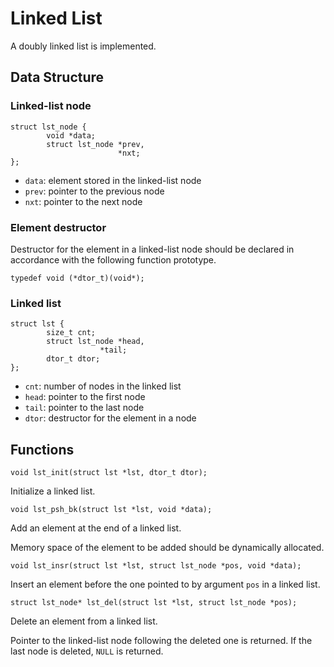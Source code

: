 # Linked List

A doubly linked list is implemented.

## Data Structure

### Linked-list node

```
struct lst_node {
        void *data;
        struct lst_node *prev,
                        *nxt;
};
```

- `data`: element stored in the linked-list node
- `prev`: pointer to the previous node
- `nxt`: pointer to the next node

### Element destructor

Destructor for the element in a linked-list node should be declared in accordance with the following function prototype.

```
typedef void (*dtor_t)(void*);
```

### Linked list

```
struct lst {
        size_t cnt;
        struct lst_node *head,
	                *tail;
        dtor_t dtor;
};
```

- `cnt`: number of nodes in the linked list
- `head`: pointer to the first node
- `tail`: pointer to the last node
- `dtor`: destructor for the element in a node

## Functions

```
void lst_init(struct lst *lst, dtor_t dtor);
```

Initialize a linked list.

```
void lst_psh_bk(struct lst *lst, void *data);
```

Add an element at the end of a linked list.

Memory space of the element to be added should be dynamically allocated.

```
void lst_insr(struct lst *lst, struct lst_node *pos, void *data);
```

Insert an element before the one pointed to by argument `pos` in a linked list.

```
struct lst_node* lst_del(struct lst *lst, struct lst_node *pos);
```

Delete an element from a linked list.

Pointer to the linked-list node following the deleted one is returned. If the last node is deleted, `NULL` is returned.
